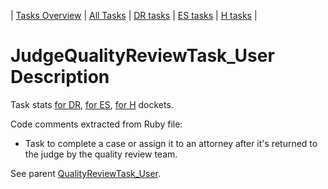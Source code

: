 | [Tasks Overview](../tasks-overview.md) | [All Tasks](../alltasks.md) | [DR tasks](../docket-DR/tasklist.md) | [ES tasks](../docket-ES/tasklist.md) | [H tasks](../docket-H/tasklist.md) |

# JudgeQualityReviewTask_User Description

Task stats [for DR](../docket-DR/JudgeQualityReviewTask_User.md), [for ES](../docket-ES/JudgeQualityReviewTask_User.md), [for H](../docket-H/JudgeQualityReviewTask_User.md) dockets.

<!-- class_comments:begin -->
<!-- Do not modify within this block; modify associated rb file instead and run comments_to_descriptions.py. -->
Code comments extracted from Ruby file:
* Task to complete a case or assign it to an attorney after it's returned to the judge by the quality review team.
<!-- class_comments:end -->

See parent [QualityReviewTask_User](QualityReviewTask_User.md).
